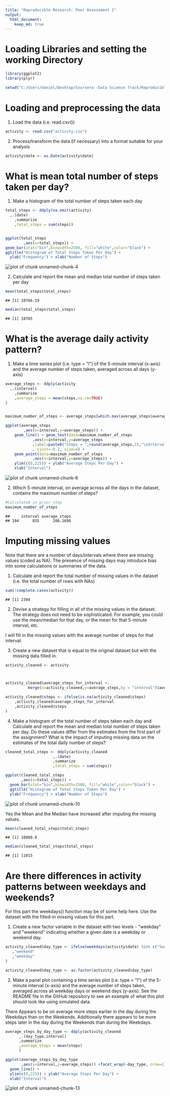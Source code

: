```yaml
---
title: "Reproducible Research: Peer Assessment 1"
output: 
  html_document:
    keep_md: true
---
```




Loading Libraries and setting the working Directory
===================================================


```r
library(ggplot2)
library(plyr)

setwd("C:/Users/daniel/Desktop/Coursera -Data Science Track/Reproducible Research/Project")
```

Loading and preprocessing the data
===================================================

1. Load the data (i.e. read.csv())


```r
activity <- read.csv("activity.csv")
```

2. Process/transform the data (if necessary) into a format suitable for your analysis


```r
activity$date <- as.Date(activity$date)
```

What is mean total number of steps taken per day?
===================================================

1. Make a histogram of the total number of steps taken each day


```r
total_steps <- ddply(na.omit(activity)
  ,.(date)
	,summarize
	,total_steps = sum(steps))


ggplot(total_steps
		,aes(x=total_steps)) +
geom_bar(stat="bin",binwidth=2500, fill="white",color="black") +
ggtitle("Histogram of Total Steps Taken Per Day") + 
  ylab("Frequency") + xlab("Number of Steps")
```

![plot of chunk unnamed-chunk-4](figure/unnamed-chunk-4-1.png) 

2. Calculate and report the mean and median total number of steps taken per day


```r
mean(total_steps$total_steps)
```

```
## [1] 10766.19
```

```r
median(total_steps$total_steps)
```

```
## [1] 10765
```

What is the average daily activity pattern?
===========================================

1. Make a time series plot (i.e. type = "l") of the 5-minute interval (x-axis) and the average number of steps taken, averaged across all days (y-axis)


```r
average_steps <- ddply(activity
  ,.(interval)
	,summarize
	,average_steps = mean(steps,na.rm=TRUE)
)


maximum_number_of_steps <- average_steps[which.max(average_steps$average_steps),]

ggplot(average_steps
		,aes(x=interval,y=average_steps)) +
	geom_line() + geom_text(data=maximum_number_of_steps
			,aes(x=interval,y=average_steps
			,label=paste0("Steps = ",round(average_steps,2),"\nInterval:",interval))
			, vjust=-0.2, size=4) +
	geom_point(data=maximum_number_of_steps
			,aes(x=interval,y=average_steps)) +
	ylim(c(0,225)) + ylab("Average Steps Per Day") +
	xlab("Interval")
```

![plot of chunk unnamed-chunk-6](figure/unnamed-chunk-6-1.png) 

2. Which 5-minute interval, on average across all the days in the dataset, contains the maximum number of steps?


```r
#Calculated in prior step
maximum_number_of_steps
```

```
##     interval average_steps
## 104      835      206.1698
```

Imputing missing values
=======================

Note that there are a number of days/intervals where there are missing values (coded as NA). The presence of missing days may introduce bias into some calculations or summaries of the data.

1. Calculate and report the total number of missing values in the dataset (i.e. the total number of rows with NAs)


```r
sum(!complete.cases(activity))
```

```
## [1] 2304
```

2. Devise a strategy for filling in all of the missing values in the dataset. The strategy does not need to be sophisticated. For example, you could use the mean/median for that day, or the mean for that 5-minute interval, etc.



I will fill in the missing values with the average number of steps for that interval.



3. Create a new dataset that is equal to the original dataset but with the missing data filled in.


```r
activity_cleaned <- activity



activity_cleaned$average_steps_for_interval <-
          merge(x=activity_cleaned,y=average_steps,by = "interval")$average_steps

activity_cleaned$steps <- ifelse(is.na(activity_cleaned$steps)
    ,activity_cleaned$average_steps_for_interval
    ,activity_cleaned$steps
)
```

4. Make a histogram of the total number of steps taken each day and Calculate and report the mean and median total number of steps taken per day. Do these values differ from the estimates from the first part of the assignment? What is the impact of imputing missing data on the estimates of the total daily number of steps?


```r
cleaned_total_steps <- ddply(activity_cleaned
                     ,.(date)
                     ,summarize
                     ,total_steps = sum(steps))

ggplot(cleaned_total_steps
       ,aes(x=total_steps)) +
  geom_bar(stat="bin",binwidth=2500, fill="white",color="black") +
  ggtitle("Histogram of Total Steps Taken Per Day") + 
  ylab("Frequency") + xlab("Number of Steps")
```

![plot of chunk unnamed-chunk-10](figure/unnamed-chunk-10-1.png) 

Yes the Mean and the Median have increased after imputing the missing values.


```r
mean(cleaned_total_steps$total_steps)
```

```
## [1] 10889.8
```

```r
median(cleaned_total_steps$total_steps)  
```

```
## [1] 11015
```

Are there differences in activity patterns between weekdays and weekends?
============================================================================

For this part the weekdays() function may be of some help here. Use the dataset with the filled-in missing values for this part.

1. Create a new factor variable in the dataset with two levels - "weekday" and "weekend" indicating whether a given date is a weekday or weekend day.


```r
activity_cleaned$day_type <- ifelse(weekdays(activity$date) %in% c("Sunday","Saturday")
   ,"weekend"
   ,"weekday"
)

activity_cleaned$day_type <- as.factor(activity_cleaned$day_type)
```


2. Make a panel plot containing a time series plot (i.e. type = "l") of the 5-minute interval (x-axis) and the average number of steps taken, averaged across all weekday days or weekend days (y-axis). See the README file in the GitHub repository to see an example of what this plot should look like using simulated data.



There Appears to be on average more steps earlier in the day during the Weekdays than on the Weekends. Additionally there appears to be more steps later in the day during the Weekends than during the Weekdays.


```r
average_steps_by_day_type <- ddply(activity_cleaned
      ,.(day_type,interval)
      ,summarize
      ,average_steps = mean(steps)
      )

ggplot(average_steps_by_day_type
       ,aes(x=interval,y=average_steps)) +facet_wrap(~day_type, nrow=1) +
  geom_line() +
  ylim(c(0,225)) + ylab("Average Steps Per Day") +
  xlab("Interval")
```

![plot of chunk unnamed-chunk-13](figure/unnamed-chunk-13-1.png) 

